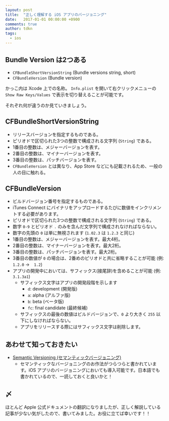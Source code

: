 ```yaml
---
layout: post
title:  "正しく理解する iOS アプリのバージョニング"
date:   2017-01-01 00:00:00 +0900
comments: true
author: tdkn
tags:
  - ios
---
```


## Bundle Version は2つある

- `CFBundleShortVersionString` (Bundle versions string, short)
- `CFBundleVersion` (Bundle version)

かっこ内は Xcode 上での名称。
`Info.plist` を開いて右クリックメニューの `Show Raw Keys/Values` で表示を切り替えることが可能です。

それぞれ何が違うのか見ていきましょう。

## CFBundleShortVersionString

- リリースバージョンを指定するものである。
- ピリオドで区切られた3つの整数で構成される文字列 (`String`) である。
- 1番目の整数は、メジャーバージョンを表す。
- 2番目の整数は、マイナーバージョンを表す。
- 3番目の整数は、パッチバージョンを表す。
- `CFBundleVersion` とは異なり、App Store などにも記載されるため、一般の人の目に触れる。

## CFBundleVersion

- ビルドバージョン番号を指定するものである。
- iTunes Connect にバイナリをアップロードするたびに数値をインクリメントする必要があります。
- ピリオドで区切られた3つの整数で構成される文字列 (`String`) である。
- 数字 `0-9` とピリオド `.` のみを含んだ文字列で構成されなければならない。
- 数字の先頭の `0` は単に無視されます (`1.02.3` は `1.2.3` と同じ)
- 1番目の整数は、メジャーバージョンを表す。最大4桁。
- 2番目の整数は、マイナーバージョンを表す。最大2桁。
- 3番目の整数は、パッチバージョンを表す。最大2桁。
- 3番目の数値が `0` の場合は、2番めのピリオドと共に省略することが可能 (例: `1.2.0` →　`1.2`)
- アプリの開発中においては、サフィックス(接尾辞)を含めることが可能 (例: `3.1.3a1`)
  - サフィックス文字はアプリの開発段階を示します
    - `d`: development (開発版)
    - `a`: alpha (アルファ版)
    - `b`: beta (ベータ版)
    - `fc`: final candidate (最終候補)
  - サフィックスの最後の数値はビルドバージョンで、`0` より大きく `255` 以下にしなければならない。
  - アプリをリリースする際にはサフィックス文字は削除します。

## あわせて知っておきたい

- [Semantic Versioning (セマンティックバージョニング)][semver]
  - セマンティックなバージョニングのお作法がつらつらと書かれています。iOS アプリのバージョニングにおいても導入可能です。日本語でも書かれているので、一読しておくと良いかと！

## 〆

ほとんど Apple 公式ドキュメントの翻訳になりましたが、正しく解説している記事が少ない気がしたので、書いてみました。お役に立てば幸いです！！

[semver]: http://semver.org/lang/ja/
